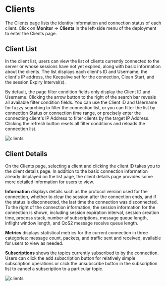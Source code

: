 # Clients

The Clients page lists the identity information and connection status of each client. Click on **Monitor** -> **Clients** in the left-side menu of the deployment to enter the Clients page.

## Client List

In the client list, users can view the list of clients currently connected to the server or whose sessions have not yet expired, along with basic information about the clients. The list displays each client's ID and Username, the client's IP address, the Keepalive set for the connection, Clean Start, and the session Expiry Interval(s).

By default, the page filter condition fields only display the Client ID and Username. Clicking the arrow button to the right of the search bar reveals all available filter condition fields. You can use the Client ID and Username for fuzzy searching to filter the connection list, or you can filter the list by connection Status or connection time range, or precisely enter the connecting client's IP Address to filter clients by the target IP Address. Clicking the refresh button resets all filter conditions and reloads the connection list.

![clients](https://chat.openai.com/g/g-aAzkOrn2h-ruan-jian-wen-dang-xie-zuo-zhu-shou/c/_assets/clients_list.png)

## Client Details

On the Clients page, selecting a client and clicking the client ID takes you to the client details page. In addition to the basic connection information already displayed on the list page, the client details page provides some more detailed information for users to view.

**Information** displays details such as the protocol version used for the connection, whether to clear the session after the connection ends, and if the status is disconnected, the last time the connection was disconnected. To the right of the connection information, the session information for the connection is shown, including session expiration interval, session creation time, process stack, number of subscriptions, message queue length, inflight window length, and QoS2 message receive queue length.

**Metrics** displays statistical metrics for the current connection in three categories: message count, packets, and traffic sent and received, available for users to view as needed.

**Subscriptions** shows the topics currently subscribed to by the connection. Users can click the add subscription button for relatively simple subscription operations or click the unsubscribe button in the subscription list to cancel a subscription to a particular topic.

![clients](https://chat.openai.com/g/g-aAzkOrn2h-ruan-jian-wen-dang-xie-zuo-zhu-shou/c/_assets/clients_detail.png)